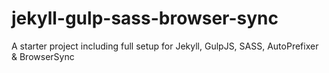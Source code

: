 jekyll-gulp-sass-browser-sync
=============================

A starter project including full setup for Jekyll, GulpJS, SASS, AutoPrefixer &amp; BrowserSync
